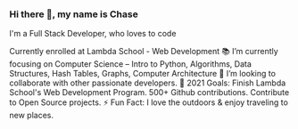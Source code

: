 ### Hi there 👋, my name is Chase

I'm a Full Stack Developer, who loves to code

Currently enrolled at Lambda School - Web Development
📚 I’m currently focusing on Computer Science – Intro to Python, Algorithms, Data Structures, Hash Tables, Graphs, Computer Architecture
👯 I’m looking to collaborate with other passionate developers.
🥅 2021 Goals: Finish Lambda School's Web Development Program. 500+ Github contributions. Contribute to Open Source projects.
⚡ Fun Fact: I love the outdoors & enjoy traveling to new places.
<!--
**jcsnider431/jcsnider431** is a ✨ _special_ ✨ repository because its `README.md` (this file) appears on your GitHub profile.

Here are some ideas to get you started:

- 🔭 I’m currently working on ...
- 🌱 I’m currently learning ...
- 👯 I’m looking to collaborate on ...
- 🤔 I’m looking for help with ...
- 💬 Ask me about ...
- 📫 How to reach me: ...
- 😄 Pronouns: ...
- ⚡ Fun fact: ...
-->
